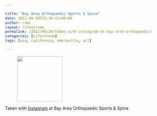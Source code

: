 ```yaml
---

title: "Bay Area Orthopaedic Sports & Spine"
date: 2012-08-20T22:34:11+00:00
author: rami
layout: lifestream 
permalink: /2012/08/20/taken-with-instagram-at-bay-area-orthopaedic/
categories: [Lifestream]
tags: [usa, california, emeryville, acl]

---
```


<div id='gallery-30' class='gallery galleryid-1949 gallery-columns-3 gallery-size-thumbnail'>
  <figure class='gallery-item'> 
  
  <div class='gallery-icon landscape'>
    <a href='http://139.59.20.41/2012/08/20/taken-with-instagram-at-bay-area-orthopaedic/attachment/1950/'><img width="150" height="150" src="http://139.59.20.41/wp-content/uploads/2012/08/tumblr_m92s102vJA1qb4qlko1_1280-150x150.jpg" class="attachment-thumbnail size-thumbnail" alt="" srcset="http://139.59.20.41/wp-content/uploads/2012/08/tumblr_m92s102vJA1qb4qlko1_1280-150x150.jpg 150w, http://139.59.20.41/wp-content/uploads/2012/08/tumblr_m92s102vJA1qb4qlko1_1280-300x300.jpg 300w, http://139.59.20.41/wp-content/uploads/2012/08/tumblr_m92s102vJA1qb4qlko1_1280-100x100.jpg 100w, http://139.59.20.41/wp-content/uploads/2012/08/tumblr_m92s102vJA1qb4qlko1_1280.jpg 612w" sizes="100vw" /></a>
  </div></figure>
</div>

Taken with [Instagram](http://instagram.com) at Bay Area Orthopaedic Sports & Spine
